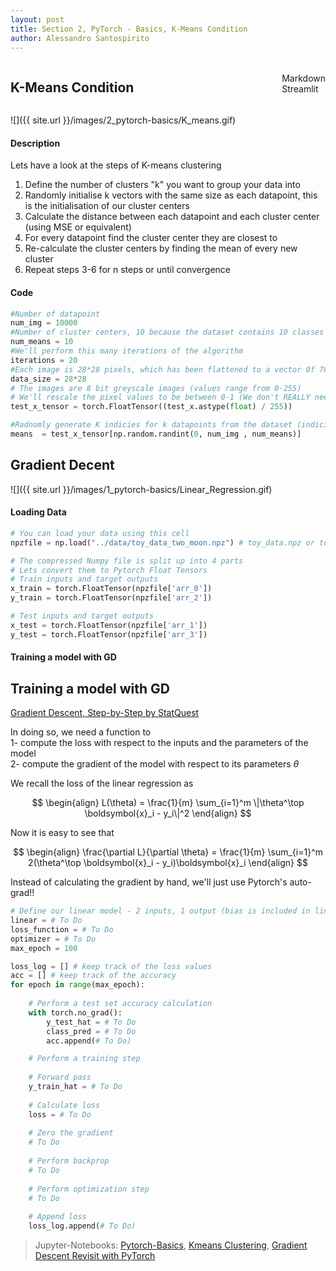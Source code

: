 ```yaml
---
layout: post
title: Section 2, PyTorch - Basics, K-Means Condition
author: Alessandro Santospirito
---
```


<div id="conditionalContent" style="display: flex; align-items: center; justify-content: space-between;">
  <h2 id="pytorch--basics">K-Means Condition</h2>
  <div class='toggle' id='switch'>
    <div class='toggle-text-off'>Markdown</div>
    <div class='glow-comp'></div>
    <div class='toggle-button'></div>
    <div class='toggle-text-on'>Streamlit</div>
  </div>
</div>

<div id="root">
    <iframe id="iframeContent" src="{{ site.url }}/public/html/pytorch-basics_kmeans.html" style="height: 1000px; width: 100%; display: none; border: none;"></iframe>
</div>

<div id="markdownContent" markdown="1">

![]({{ site.url }}/images/2_pytorch-basics/K_means.gif)

#### Description
Lets have a look at the steps of K-means clustering
1. Define the number of clusters "k" you want to group your data into
2. Randomly initialise k vectors with the same size as each datapoint, this is the initialisation of our cluster centers
3. Calculate the distance between each datapoint and each cluster center (using MSE or equivalent)
4. For every datapoint find the cluster center they are closest to
5. Re-calculate the cluster centers by finding the mean of every new cluster
6. Repeat steps 3-6 for n steps or until convergence

#### Code
```python
#Number of datapoint
num_img = 10000  
#Number of cluster centers, 10 because the dataset contains 10 classes eg: digit 0 to 9
num_means = 10   
#We'll perform this many iterations of the algorithm
iterations = 20 
#Each image is 28*28 pixels, which has been flattened to a vector 0f 784 values
data_size = 28*28
# The images are 8 bit greyscale images (values range from 0-255)
# We'll rescale the pixel values to be between 0-1 (We don't REALLY need to do this for k-means)
test_x_tensor = torch.FloatTensor((test_x.astype(float) / 255))

#Radnomly generate K indicies for k datapoints from the dataset (indicies need to be int)
means  = test_x_tensor[np.random.randint(0, num_img , num_means)]
```

## Gradient Decent
![]({{ site.url }}/images/1_pytorch-basics/Linear_Regression.gif)

#### Loading Data
```python
# You can load your data using this cell
npzfile = np.load("../data/toy_data_two_moon.npz") # toy_data.npz or toy_data_two_circles.npz

# The compressed Numpy file is split up into 4 parts
# Lets convert them to Pytorch Float Tensors
# Train inputs and target outputs
x_train = torch.FloatTensor(npzfile['arr_0'])
y_train = torch.FloatTensor(npzfile['arr_2'])

# Test inputs and target outputs
x_test = torch.FloatTensor(npzfile['arr_1'])
y_test = torch.FloatTensor(npzfile['arr_3'])
```

#### Training a model with GD
<h2>Training a model with GD </h2>

[Gradient Descent, Step-by-Step by StatQuest](https://youtu.be/sDv4f4s2SB8?si=iClqYh2v3I7uf9WR)

In doing so, we need a function to <br>
1- compute the loss with respect to the inputs and the parameters of the model <br>
2- compute the gradient of the model with respect to its parameters $\theta$

We recall the loss of the linear regression as

$$
\begin{align}
L(\theta) = \frac{1}{m} \sum_{i=1}^m \|\theta^\top \boldsymbol{x}_i - y_i\|^2
\end{align}
$$

Now it is easy to see that

$$
\begin{align}
\frac{\partial L}{\partial \theta} = \frac{1}{m} \sum_{i=1}^m 2(\theta^\top \boldsymbol{x}_i - y_i)\boldsymbol{x}_i
\end{align}
$$

Instead of calculating the gradient by hand, we'll just use Pytorch's auto-grad!!

```python
# Define our linear model - 2 inputs, 1 output (bias is included in linear layer)
linear = # To Do
loss_function = # To Do
optimizer = # To Do
max_epoch = 100

loss_log = [] # keep track of the loss values
acc = [] # keep track of the accuracy 
for epoch in range(max_epoch):
    
    # Perform a test set accuracy calculation
    with torch.no_grad():
        y_test_hat = # To Do
        class_pred = # To Do
        acc.append(# To Do)

    # Perform a training step
    
    # Forward pass
    y_train_hat = # To Do
            
    # Calculate loss
    loss = # To Do
    
    # Zero the gradient
    # To Do
            
    # Perform backprop
    # To Do
    
    # Perform optimization step
    # To Do
    
    # Append loss
    loss_log.append(# To Do)
```

> Jupyter-Notebooks: [Pytorch-Basics](http://localhost:8888/notebooks/pytorch-tutorial/section2_pytorch_basics/notebooks/Tutorial1_Pytorch_Basics.ipynb), [Kmeans Clustering](http://localhost:8888/notebooks/pytorch-tutorial/section2_pytorch_basics/notebooks/Pytorch1_KMeans.ipynb), [Gradient Descent Revisit with PyTorch](http://localhost:8888/notebooks/pytorch-tutorial/section2_pytorch_basics/notebooks/Pytorch2_Linear_Logistic_Regression_For_Classification.ipynb)
</div>

<script>
  document.addEventListener("DOMContentLoaded", function() {
    if (window.location.href.includes("/2024/")) {
    } else{
      document.getElementById("conditionalContent").style.display = "none";
    }
  });
  document.addEventListener('DOMContentLoaded', function() {
    const toggle = document.querySelector('.toggle');
    toggle.addEventListener('click', function(e) {
      e.preventDefault();
      this.classList.toggle('toggle-on');
      updateToggleState(this);
    });
  
    function updateToggleState(toggleElement) {
      const isOn = toggleElement.classList.contains('toggle-on');
  
      var iframeContent = document.getElementById('iframeContent');
      var markdownContent = document.getElementById('markdownContent');
      if (isOn) {
        iframeContent.style.display = '';
        markdownContent.style.display = 'none';
      } else {
        iframeContent.style.display = 'none';
        markdownContent.style.display = '';
      }
    }
  });
</script>